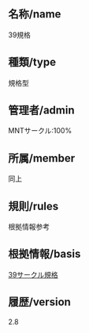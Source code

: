 ## 名称/name 
39規格  
## 種類/type  
規格型  
## 管理者/admin  
MNTサークル:100%  
## 所属/member  
同上    
## 規則/rules  
  根拠情報参考
## 根拠情報/basis  
  [39サークル規格](https://github.com/tam1192/39circlex-mnt)
## 履歴/version  
2.8  
